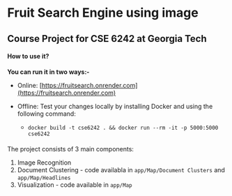 # Fruit Search Engine using image

## Course Project for CSE 6242 at Georgia Tech

#### How to use it?

**You can run it in two ways:-** 

- Online: [https://fruitsearch.onrender.com](https://fruitsearch.onrender.com)

- Offline: Test your changes locally by installing Docker and using the following command:
  - ```
    docker build -t cse6242 . && docker run --rm -it -p 5000:5000 cse6242
    ```


#### 

The project consists of 3 main components: 

1. Image Recognition
2. Document Clustering - code availabla in ```app/Map/Document Clusters``` and ```app/Map/Headlines```
3. Visualization - code available in ```app/Map```

